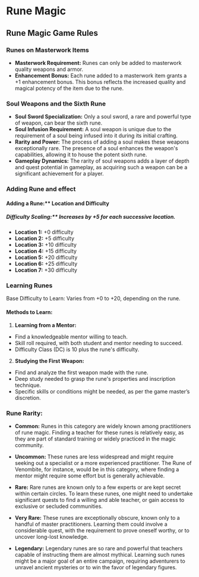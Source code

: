 # Rune Magic

## Rune Magic Game Rules

### Runes on Masterwork Items
- **Masterwork Requirement:** Runes can only be added to masterwork quality weapons and armor.
- **Enhancement Bonus:** Each rune added to a masterwork item grants a +1 enhancement bonus. This bonus reflects the increased quality and magical potency of the item due to the rune.

### Soul Weapons and the Sixth Rune
- **Soul Sword Specialization:** Only a soul sword, a rare and powerful type of weapon, can bear the sixth rune.
- **Soul Infusion Requirement:** A soul weapon is unique due to the requirement of a soul being infused into it during its initial crafting.
- **Rarity and Power:** The process of adding a soul makes these weapons exceptionally rare. The presence of a soul enhances the weapon's capabilities, allowing it to house the potent sixth rune.
- **Gameplay Dynamics:** The rarity of soul weapons adds a layer of depth and quest potential in gameplay, as acquiring such a weapon can be a significant achievement for a player.

### Adding Rune and effect
#### Adding a Rune:** Location and Difficulty
##### Difficulty Scaling:** Increases by +5 for each successive location.
- **Location 1:** +0 difficulty
- **Location 2:** +5 difficulty
- **Location 3:** +10 difficulty
- **Location 4:** +15 difficulty
- **Location 5:** +20 difficulty
- **Location 6:** +25 difficulty
- **Location 7:** +30 difficulty

### Learning Runes
Base Difficulty to Learn: Varies from +0 to +20, depending on the rune.

#### Methods to Learn:

1) **Learning from a Mentor:**
- Find a knowledgeable mentor willing to teach.
- Skill roll required, with both student and mentor needing to succeed.
- Difficulty Class (DC) is 10 plus the rune's difficulty.
2) **Studying the First Weapon:**
- Find and analyze the first weapon made with the rune.
- Deep study needed to grasp the rune's properties and inscription technique.
- Specific skills or conditions might be needed, as per the game master’s discretion.


### Rune Rarity:
 - **Common:** Runes in this category are widely known among practitioners of rune magic. Finding a teacher for these runes is relatively easy, as they are part of standard training or widely practiced in the magic community.

- **Uncommon:** These runes are less widespread and might require seeking out a specialist or a more experienced practitioner. The Rune of Venombite, for instance, would be in this category, where finding a mentor might require some effort but is generally achievable.

- **Rare:** Rare runes are known only to a few experts or are kept secret within certain circles. To learn these runes, one might need to undertake significant quests to find a willing and able teacher, or gain access to exclusive or secluded communities.

- **Very Rare:** These runes are exceptionally obscure, known only to a handful of master practitioners. Learning them could involve a considerable quest, with the requirement to prove oneself worthy, or to uncover long-lost knowledge.

- **Legendary:** Legendary runes are so rare and powerful that teachers capable of instructing them are almost mythical. Learning such runes might be a major goal of an entire campaign, requiring adventurers to unravel ancient mysteries or to win the favor of legendary figures.


